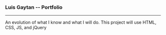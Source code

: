 ### Luis Gaytan -- Portfolio
---
An evolution of what I know and what I will do. This project will use HTML, CSS, JS, and jQuery